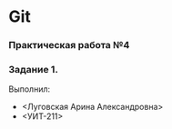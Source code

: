 # Git
### Практическая работа №4
### Задание 1.

Выполнил:
* <Луговская Арина Александровна>
* <УИТ-211>